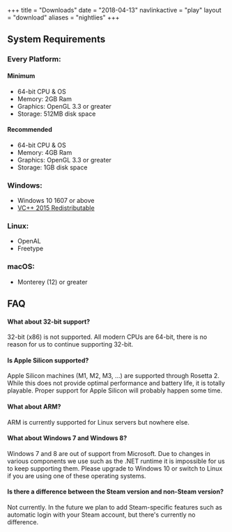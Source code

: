 +++
title = "Downloads"
date = "2018-04-13"
navlinkactive = "play"
layout = "download"
aliases = "nightlies"
+++


## System Requirements

### Every Platform:

#### Minimum
* 64-bit CPU & OS
* Memory: 2GB Ram
* Graphics: OpenGL 3.3 or greater
* Storage: 512MB disk space

#### Recommended
* 64-bit CPU & OS
* Memory: 4GB Ram
* Graphics: OpenGL 3.3 or greater
* Storage: 1GB disk space

### Windows:

* Windows 10 1607 or above
* [VC++ 2015 Redistributable](https://aka.ms/vs/16/release/vc_redist.x64.exe)

### Linux:

* OpenAL
* Freetype

### macOS:

* Monterey (12) or greater

## FAQ

#### What about 32-bit support?

32-bit (x86) is not supported. All modern CPUs are 64-bit, there is no reason for us to continue supporting 32-bit.

#### Is Apple Silicon supported?

Apple Silicon machines (M1, M2, M3, ...) are supported through Rosetta 2. While this does not provide optimal performance and battery life, it is totally playable. Proper support for Apple Silicon will probably happen some time.

#### What about ARM?

ARM is currently supported for Linux servers but nowhere else.

#### What about Windows 7 and Windows 8?

Windows 7 and 8 are out of support from Microsoft. Due to changes in various components we use such as the .NET runtime it is impossible for us to keep supporting them. Please upgrade to Windows 10 or switch to Linux if you are using one of these operating systems.

#### Is there a difference between the Steam version and non-Steam version?

Not currently. In the future we plan to add Steam-specific features such as automatic login with your Steam account, but there's currently no difference.
